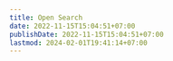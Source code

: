 ```yaml
---
title: Open Search
date: 2022-11-15T15:04:51+07:00
publishDate: 2022-11-15T15:04:51+07:00
lastmod: 2024-02-01T19:41:14+07:00
---
```

